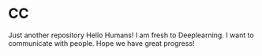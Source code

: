 # CC
Just another repository
Hello Humans!
I am fresh to Deeplearning. I want to communicate with people.
Hope we have great progress!
